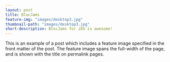 ```yaml
---
layout: post
title: BlocJams
feature-img: "images/desktop3.jpg"
thumbnail-path: "images/desktop3.jpg"
short-description: BlocJams for iOS is awesome!
---
```

This is an example of a post which includes a feature image specified in the front matter of the post. The feature image spans the full-width of the page, and is shown with the title on permalink pages.